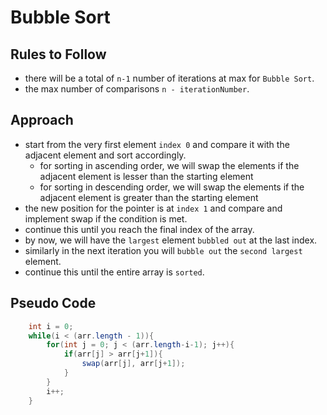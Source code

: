 # Bubble Sort

## Rules to Follow
- there will be a total of `n-1` number of iterations at max for `Bubble Sort`.
- the max number of comparisons `n - iterationNumber`.

## Approach
- start from the very first element `index 0` and compare it with the adjacent element and sort accordingly.
    - for sorting in ascending order, we will swap the elements if the adjacent element is lesser than the starting element
    - for sorting in descending order, we will swap the elements if the adjacent element is greater than the starting element
- the new position for the pointer is at `index 1` and compare and implement swap if the condition is met.
- continue this until you reach the final index of the array.
- by now, we will have the `largest` element `bubbled out` at the last index.
- similarly in the next iteration you will `bubble out` the `second largest` element.
- continue this until the entire array is `sorted`.

## Pseudo Code
``` java
    int i = 0;
    while(i < (arr.length - 1)){
        for(int j = 0; j < (arr.length-i-1); j++){
            if(arr[j] > arr[j+1]){
                swap(arr[j], arr[j+1]);
            }
        }
        i++;
    }
```